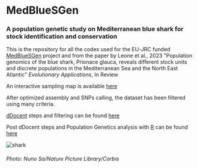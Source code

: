 # MedBlueSGen 
### A population genetic study on Mediterranean blue shark for stock identification and conservation
This is the repository for all the codes used for the EU-JRC funded [MedBlueSGen](https://fishreg.jrc.ec.europa.eu/web/medbluesgen) project and from the paper by Leone et al., 2023 "Population genomics of the blue shark, Prionace glauca, reveals different stock units and discrete populations in the Mediterranean Sea and the North East Atlantic" *Evolutionary Applications*, In Review

An interactive sampling map is available [here](https://fishreg.jrc.ec.europa.eu/web/medbluesgen/sampling-data)

After optimized assembly and SNPs calling, the dataset has been filtered using many criteria.

[dDocent](https://www.ddocent.com/) steps and filtering can be found [here](https://github.com/leoneago/MedBlueSGen/tree/main/dDocent_pipeline) 

 Post dDocent steps and Population Genetics analysis with [R](https://www.r-project.org/) can be found [here](https://github.com/leoneago/MedBlueSGen/blob/main/R/MedBlueSGen_Rmarkdown.Rmd)
 

![shark](https://user-images.githubusercontent.com/51339439/162580700-63a773e1-d047-4efd-a07c-263bc4d4db96.jpg)
###### Photo: Nuno Sa/Nature Picture Library/Corbis
